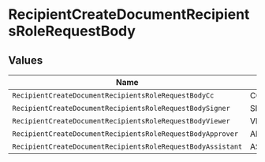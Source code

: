 # RecipientCreateDocumentRecipientsRoleRequestBody


## Values

| Name                                                        | Value                                                       |
| ----------------------------------------------------------- | ----------------------------------------------------------- |
| `RecipientCreateDocumentRecipientsRoleRequestBodyCc`        | CC                                                          |
| `RecipientCreateDocumentRecipientsRoleRequestBodySigner`    | SIGNER                                                      |
| `RecipientCreateDocumentRecipientsRoleRequestBodyViewer`    | VIEWER                                                      |
| `RecipientCreateDocumentRecipientsRoleRequestBodyApprover`  | APPROVER                                                    |
| `RecipientCreateDocumentRecipientsRoleRequestBodyAssistant` | ASSISTANT                                                   |